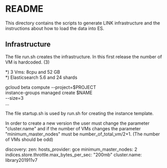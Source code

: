 # README

This directory contains the scripts to generate LINK infrastructure and the instructions about how to load the data into ES.


## Infrastructure 

The file run.sh creates the infrastructure. In this first release the number of VM is hardcoded. (3)

*) 3 Vms: 8cpu and 52 GB <br>
*) Elasticsearch 5.6 and 24 shards <br>

gcloud beta compute --project=$PROJECT \
  instance-groups managed create $NAME \
    --size=3 \
    ...

The file startup.sh is used by run.sh for creating the instance template.

In order to create a new version the user must change the parameter "cluster.name" and if the number of VMs changes the parameter "minimum_master_nodes" must be number_of_total_vm/2+1. (The number of VMs should be odd)

discovery:
  zen:
    hosts_provider: gce
    minimum_master_nodes: 2
indices.store.throttle.max_bytes_per_sec: "200mb"
cluster.name: library201911v7
